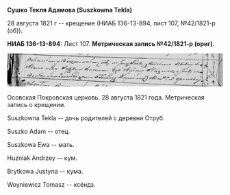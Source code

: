 **Сушко Текля Адамова (Suszkowna Tekla)**

28 августа 1821 г -- крещение (НИАБ 136-13-894, лист 107, №42/1821-р
(об)).

**НИАБ 136-13-894:** Лист 107. **Метрическая запись №42/1821-р (ориг).**

![](./media/3ae9afb558c7fbfd45e7a0da4afd6adaf5f7f38d.png)

Осовская Покровская церковь. 28 августа 1821 года. Метрическая запись о
крещении.

Suszkowna Tekla -- дочь родителей с деревни Отруб.

Suszko Adam -- отец.

Suszkowa Ewa -- мать.

Huzniak Andrzey -- кум.

Brytkowa Justyna -- кума.

Woyniewicz Tomasz -- ксёндз.
